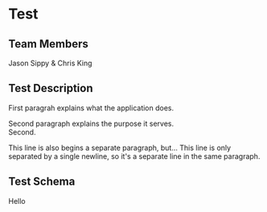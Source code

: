 # Test

## Team Members
Jason Sippy & Chris King

## Test Description
First paragrah explains what the application does.

Second paragraph explains the purpose it serves.  
Second.

This line is also begins a separate paragraph, but...
This line is only separated by a single newline, so it's a separate line in the same paragraph.

## Test Schema
Hello
